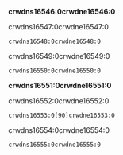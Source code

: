 **crwdns16546:0crwdne16546:0**

crwdns16547:0crwdne16547:0

```scratch
crwdns16548:0crwdne16548:0
```

crwdns16549:0crwdne16549:0

```scratch
crwdns16550:0crwdne16550:0
```

**crwdns16551:0crwdne16551:0**

crwdns16552:0crwdne16552:0

```scratch
crwdns16553:0[90]crwdne16553:0
```

crwdns16554:0crwdne16554:0

```scratch
crwdns16555:0crwdne16555:0
```